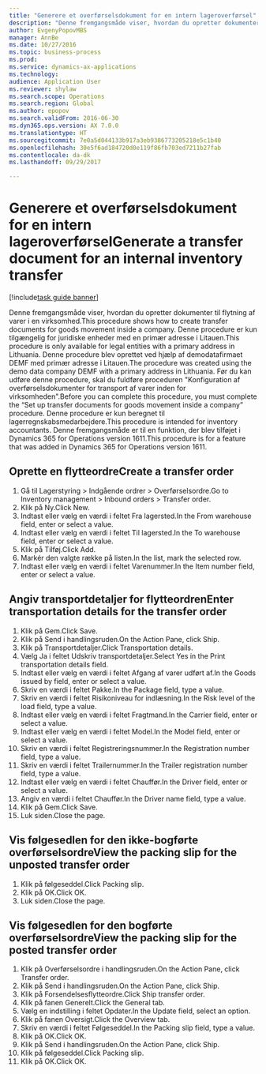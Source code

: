 ```yaml
--- 
title: "Generere et overførselsdokument for en intern lageroverførsel"
description: "Denne fremgangsmåde viser, hvordan du opretter dokumenter til flytning af varer i en virksomhed."
author: EvgenyPopovMBS
manager: AnnBe
ms.date: 10/27/2016
ms.topic: business-process
ms.prod: 
ms.service: dynamics-ax-applications
ms.technology: 
audience: Application User
ms.reviewer: shylaw
ms.search.scope: Operations
ms.search.region: Global
ms.author: epopov
ms.search.validFrom: 2016-06-30
ms.dyn365.ops.version: AX 7.0.0
ms.translationtype: HT
ms.sourcegitcommit: 7e0a5d044133b917a3eb9386773205218e5c1b40
ms.openlocfilehash: 30e5f6ad184720d0e119f86fb703ed7211b27fab
ms.contentlocale: da-dk
ms.lasthandoff: 09/29/2017

---
```

# <a name="generate-a-transfer-document-for-an-internal-inventory-transfer"></a><span data-ttu-id="48aaa-103">Generere et overførselsdokument for en intern lageroverførsel</span><span class="sxs-lookup"><span data-stu-id="48aaa-103">Generate a transfer document for an internal inventory transfer</span></span>

[!include[task guide banner](../../includes/task-guide-banner.md)]

<span data-ttu-id="48aaa-104">Denne fremgangsmåde viser, hvordan du opretter dokumenter til flytning af varer i en virksomhed.</span><span class="sxs-lookup"><span data-stu-id="48aaa-104">This procedure shows how to create transfer documents for goods movement inside a company.</span></span> <span data-ttu-id="48aaa-105">Denne procedure er kun tilgængelig for juridiske enheder med en primær adresse i Litauen.</span><span class="sxs-lookup"><span data-stu-id="48aaa-105">This procedure is only available for legal entities with a primary address in Lithuania.</span></span> <span data-ttu-id="48aaa-106">Denne procedure blev oprettet ved hjælp af demodatafirmaet DEMF med primær adresse i Litauen.</span><span class="sxs-lookup"><span data-stu-id="48aaa-106">The procedure was created using the demo data company DEMF with a primary address in Lithuania.</span></span> <span data-ttu-id="48aaa-107">Før du kan udføre denne procedure, skal du fuldføre proceduren "Konfiguration af overførselsdokumenter for transport af varer inden for virksomheden".</span><span class="sxs-lookup"><span data-stu-id="48aaa-107">Before you can complete this procedure, you must complete the “Set up transfer documents for goods movement inside a company” procedure.</span></span> <span data-ttu-id="48aaa-108">Denne procedure er kun beregnet til lagerregnskabsmedarbejdere.</span><span class="sxs-lookup"><span data-stu-id="48aaa-108">This procedure is intended for inventory accountants.</span></span> <span data-ttu-id="48aaa-109">Denne fremgangsmåde er til en funktion, der blev tilføjet i Dynamics 365 for Operations version 1611.</span><span class="sxs-lookup"><span data-stu-id="48aaa-109">This procedure is for a feature that was added in Dynamics 365 for Operations version 1611.</span></span>


## <a name="create-a-transfer-order"></a><span data-ttu-id="48aaa-110">Oprette en flytteordre</span><span class="sxs-lookup"><span data-stu-id="48aaa-110">Create a transfer order</span></span>
1. <span data-ttu-id="48aaa-111">Gå til Lagerstyring > Indgående ordrer > Overførselsordre.</span><span class="sxs-lookup"><span data-stu-id="48aaa-111">Go to Inventory management > Inbound orders > Transfer order.</span></span>
2. <span data-ttu-id="48aaa-112">Klik på Ny.</span><span class="sxs-lookup"><span data-stu-id="48aaa-112">Click New.</span></span>
3. <span data-ttu-id="48aaa-113">Indtast eller vælg en værdi i feltet Fra lagersted.</span><span class="sxs-lookup"><span data-stu-id="48aaa-113">In the From warehouse field, enter or select a value.</span></span>
4. <span data-ttu-id="48aaa-114">Indtast eller vælg en værdi i feltet Til lagersted.</span><span class="sxs-lookup"><span data-stu-id="48aaa-114">In the To warehouse field, enter or select a value.</span></span>
5. <span data-ttu-id="48aaa-115">Klik på Tilføj.</span><span class="sxs-lookup"><span data-stu-id="48aaa-115">Click Add.</span></span>
6. <span data-ttu-id="48aaa-116">Markér den valgte række på listen.</span><span class="sxs-lookup"><span data-stu-id="48aaa-116">In the list, mark the selected row.</span></span>
7. <span data-ttu-id="48aaa-117">Indtast eller vælg en værdi i feltet Varenummer.</span><span class="sxs-lookup"><span data-stu-id="48aaa-117">In the Item number field, enter or select a value.</span></span>

## <a name="enter-transportation-details-for-the-transfer-order"></a><span data-ttu-id="48aaa-118">Angiv transportdetaljer for flytteordren</span><span class="sxs-lookup"><span data-stu-id="48aaa-118">Enter transportation details for the transfer order</span></span>
1. <span data-ttu-id="48aaa-119">Klik på Gem.</span><span class="sxs-lookup"><span data-stu-id="48aaa-119">Click Save.</span></span>
2. <span data-ttu-id="48aaa-120">Klik på Send i handlingsruden.</span><span class="sxs-lookup"><span data-stu-id="48aaa-120">On the Action Pane, click Ship.</span></span>
3. <span data-ttu-id="48aaa-121">Klik på Transportdetaljer.</span><span class="sxs-lookup"><span data-stu-id="48aaa-121">Click Transportation details.</span></span>
4. <span data-ttu-id="48aaa-122">Vælg Ja i feltet Udskriv transportdetaljer.</span><span class="sxs-lookup"><span data-stu-id="48aaa-122">Select Yes in the Print transportation details field.</span></span>
5. <span data-ttu-id="48aaa-123">Indtast eller vælg en værdi i feltet Afgang af varer udført af.</span><span class="sxs-lookup"><span data-stu-id="48aaa-123">In the Goods issued by field, enter or select a value.</span></span>
6. <span data-ttu-id="48aaa-124">Skriv en værdi i feltet Pakke.</span><span class="sxs-lookup"><span data-stu-id="48aaa-124">In the Package field, type a value.</span></span>
7. <span data-ttu-id="48aaa-125">Skriv en værdi i feltet Risikoniveau for indlæsning.</span><span class="sxs-lookup"><span data-stu-id="48aaa-125">In the Risk level of the load field, type a value.</span></span>
8. <span data-ttu-id="48aaa-126">Indtast eller vælg en værdi i feltet Fragtmand.</span><span class="sxs-lookup"><span data-stu-id="48aaa-126">In the Carrier field, enter or select a value.</span></span>
9. <span data-ttu-id="48aaa-127">Indtast eller vælg en værdi i feltet Model.</span><span class="sxs-lookup"><span data-stu-id="48aaa-127">In the Model field, enter or select a value.</span></span>
10. <span data-ttu-id="48aaa-128">Skriv en værdi i feltet Registreringsnummer.</span><span class="sxs-lookup"><span data-stu-id="48aaa-128">In the Registration number field, type a value.</span></span>
11. <span data-ttu-id="48aaa-129">Skriv en værdi i feltet Trailernummer.</span><span class="sxs-lookup"><span data-stu-id="48aaa-129">In the Trailer registration number field, type a value.</span></span>
12. <span data-ttu-id="48aaa-130">Indtast eller vælg en værdi i feltet Chauffør.</span><span class="sxs-lookup"><span data-stu-id="48aaa-130">In the Driver field, enter or select a value.</span></span>
13. <span data-ttu-id="48aaa-131">Angiv en værdi i feltet Chauffør.</span><span class="sxs-lookup"><span data-stu-id="48aaa-131">In the Driver name field, type a value.</span></span>
14. <span data-ttu-id="48aaa-132">Klik på Gem.</span><span class="sxs-lookup"><span data-stu-id="48aaa-132">Click Save.</span></span>
15. <span data-ttu-id="48aaa-133">Luk siden.</span><span class="sxs-lookup"><span data-stu-id="48aaa-133">Close the page.</span></span>

## <a name="view-the-packing-slip-for-the-unposted-transfer-order"></a><span data-ttu-id="48aaa-134">Vis følgesedlen for den ikke-bogførte overførselsordre</span><span class="sxs-lookup"><span data-stu-id="48aaa-134">View the packing slip for the unposted transfer order</span></span>
1. <span data-ttu-id="48aaa-135">Klik på følgeseddel.</span><span class="sxs-lookup"><span data-stu-id="48aaa-135">Click Packing slip.</span></span>
2. <span data-ttu-id="48aaa-136">Klik på OK.</span><span class="sxs-lookup"><span data-stu-id="48aaa-136">Click OK.</span></span>
3. <span data-ttu-id="48aaa-137">Luk siden.</span><span class="sxs-lookup"><span data-stu-id="48aaa-137">Close the page.</span></span>

## <a name="view-the-packing-slip-for-the-posted-transfer-order"></a><span data-ttu-id="48aaa-138">Vis følgesedlen for den bogførte overførselsordre</span><span class="sxs-lookup"><span data-stu-id="48aaa-138">View the packing slip for the posted transfer order</span></span>
1. <span data-ttu-id="48aaa-139">Klik på Overførselsordre i handlingsruden.</span><span class="sxs-lookup"><span data-stu-id="48aaa-139">On the Action Pane, click Transfer order.</span></span>
2. <span data-ttu-id="48aaa-140">Klik på Send i handlingsruden.</span><span class="sxs-lookup"><span data-stu-id="48aaa-140">On the Action Pane, click Ship.</span></span>
3. <span data-ttu-id="48aaa-141">Klik på Forsendelsesflytteordre.</span><span class="sxs-lookup"><span data-stu-id="48aaa-141">Click Ship transfer order.</span></span>
4. <span data-ttu-id="48aaa-142">Klik på fanen Generelt.</span><span class="sxs-lookup"><span data-stu-id="48aaa-142">Click the General tab.</span></span>
5. <span data-ttu-id="48aaa-143">Vælg en indstilling i feltet Opdater.</span><span class="sxs-lookup"><span data-stu-id="48aaa-143">In the Update field, select an option.</span></span>
6. <span data-ttu-id="48aaa-144">Klik på fanen Oversigt.</span><span class="sxs-lookup"><span data-stu-id="48aaa-144">Click the Overview tab.</span></span>
7. <span data-ttu-id="48aaa-145">Skriv en værdi i feltet Følgeseddel.</span><span class="sxs-lookup"><span data-stu-id="48aaa-145">In the Packing slip field, type a value.</span></span>
8. <span data-ttu-id="48aaa-146">Klik på OK.</span><span class="sxs-lookup"><span data-stu-id="48aaa-146">Click OK.</span></span>
9. <span data-ttu-id="48aaa-147">Klik på Send i handlingsruden.</span><span class="sxs-lookup"><span data-stu-id="48aaa-147">On the Action Pane, click Ship.</span></span>
10. <span data-ttu-id="48aaa-148">Klik på følgeseddel.</span><span class="sxs-lookup"><span data-stu-id="48aaa-148">Click Packing slip.</span></span>
11. <span data-ttu-id="48aaa-149">Klik på OK.</span><span class="sxs-lookup"><span data-stu-id="48aaa-149">Click OK.</span></span>


